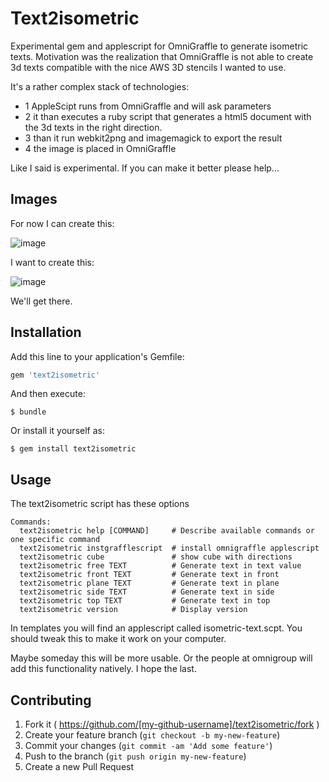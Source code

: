# Text2isometric

Experimental gem and applescript for OmniGraffle to generate isometric
texts. Motivation was the realization that OmniGraffle is not able to
create 3d texts compatible with the nice AWS 3D stencils I wanted to
use.

It's a rather complex stack of technologies:

- 1 AppleScipt runs from OmniGraffle and will ask parameters
- 2 it than executes a ruby script that generates a html5 document with
  the 3d texts in the right direction.
- 3 than it run webkit2png and imagemagick to export the result
- 4 the image is placed in OmniGraffle

Like I said is experimental. If you can make it better please help...

## Images

For now I can create this:

![image](http://picdrop.t3lab.com/z3BupEf9oT.png)

I want to create this:

![image](http://picdrop.t3lab.com/nhM9DVEbWP.png)

We'll get there.

## Installation

Add this line to your application's Gemfile:

```ruby
gem 'text2isometric'
```

And then execute:

    $ bundle

Or install it yourself as:

    $ gem install text2isometric

## Usage

The text2isometric script has these options

```
Commands:
  text2isometric help [COMMAND]     # Describe available commands or one specific command
  text2isometric instgrafflescript  # install omnigraffle applescript
  text2isometric cube               # show cube with directions
  text2isometric free TEXT          # Generate text in text value
  text2isometric front TEXT         # Generate text in front
  text2isometric plane TEXT         # Generate text in plane
  text2isometric side TEXT          # Generate text in side
  text2isometric top TEXT           # Generate text in top
  text2isometric version            # Display version
```

In templates you will find an applescript called isometric-text.scpt.
You should tweak this to make it work on your computer.

Maybe someday this will be more usable. Or the people at omnigroup will
add this functionality natively. I hope the last.

## Contributing

1. Fork it ( https://github.com/[my-github-username]/text2isometric/fork )
2. Create your feature branch (`git checkout -b my-new-feature`)
3. Commit your changes (`git commit -am 'Add some feature'`)
4. Push to the branch (`git push origin my-new-feature`)
5. Create a new Pull Request


